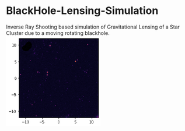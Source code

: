 # BlackHole-Lensing-Simulation
Inverse Ray Shooting based simulation of Gravitational Lensing of a Star Cluster due to a moving rotating blackhole.
![](https://github.com/AstroFatheddin/BlackHole-Lensing-Simulation/blob/main/BH%20Lens.gif)
